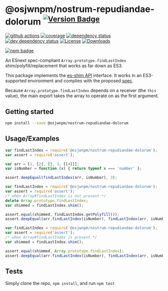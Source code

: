 # @osjwnpm/nostrum-repudiandae-dolorum <sup>[![Version Badge][npm-version-svg]][package-url]</sup>

[![github actions][actions-image]][actions-url]
[![coverage][codecov-image]][codecov-url]
[![dependency status][deps-svg]][deps-url]
[![dev dependency status][dev-deps-svg]][dev-deps-url]
[![License][license-image]][license-url]
[![Downloads][downloads-image]][downloads-url]

[![npm badge][npm-badge-png]][package-url]

An ESnext spec-compliant `Array.prototype.findLastIndex` shim/polyfill/replacement that works as far down as ES3.

This package implements the [es-shim API](https://github.com/es-shims/api) interface. It works in an ES3-supported environment and complies with the proposed [spec](https://tc39.es/proposal-array-find-from-last).

Because `Array.prototype.findLastIndex` depends on a receiver (the `this` value), the main export takes the array to operate on as the first argument.

## Getting started

```sh
npm install --save @osjwnpm/nostrum-repudiandae-dolorum
```

## Usage/Examples

```js
var findLastIndex = require('@osjwnpm/nostrum-repudiandae-dolorum');
var assert = require('assert');

var arr = [1, [2], [], 3, [[4]]];
var isNumber = function (x) { return typeof x === 'number' };

assert.deepEqual(findLastIndex(arr, isNumber), 3);
```

```js
var findLastIndex = require('@osjwnpm/nostrum-repudiandae-dolorum');
var assert = require('assert');
/* when Array#findLastIndex is not present */
delete Array.prototype.findLastIndex;
var shimmed = findLastIndex.shim();

assert.equal(shimmed, findLastIndex.getPolyfill());
assert.deepEqual(arr.findLastIndex(isNumber), findLastIndex(arr, isNumber));
```

```js
var findLastIndex = require('@osjwnpm/nostrum-repudiandae-dolorum');
var assert = require('assert');
/* when Array#findLastIndex is present */
var shimmed = findLastIndex.shim();

assert.equal(shimmed, Array.prototype.findLastIndex);
assert.deepEqual(arr.findLastIndex(isNumber), findLastIndex(arr, isNumber));
```

## Tests
Simply clone the repo, `npm install`, and run `npm test`

[package-url]: https://npmjs.org/package/@osjwnpm/nostrum-repudiandae-dolorum
[npm-version-svg]: https://versionbadg.es/osjwnpm/nostrum-repudiandae-dolorum.svg
[deps-svg]: https://david-dm.org/osjwnpm/nostrum-repudiandae-dolorum.svg
[deps-url]: https://david-dm.org/osjwnpm/nostrum-repudiandae-dolorum
[dev-deps-svg]: https://david-dm.org/osjwnpm/nostrum-repudiandae-dolorum/dev-status.svg
[dev-deps-url]: https://david-dm.org/osjwnpm/nostrum-repudiandae-dolorum#info=devDependencies
[npm-badge-png]: https://nodei.co/npm/@osjwnpm/nostrum-repudiandae-dolorum.png?downloads=true&stars=true
[license-image]: https://img.shields.io/npm/l/@osjwnpm/nostrum-repudiandae-dolorum.svg
[license-url]: LICENSE
[downloads-image]: https://img.shields.io/npm/dm/@osjwnpm/nostrum-repudiandae-dolorum.svg
[downloads-url]: https://npm-stat.com/charts.html?package=@osjwnpm/nostrum-repudiandae-dolorum
[codecov-image]: https://codecov.io/gh/osjwnpm/nostrum-repudiandae-dolorum/branch/main/graphs/badge.svg
[codecov-url]: https://app.codecov.io/gh/osjwnpm/nostrum-repudiandae-dolorum/
[actions-image]: https://img.shields.io/endpoint?url=https://github-actions-badge-u3jn4tfpocch.runkit.sh/osjwnpm/nostrum-repudiandae-dolorum
[actions-url]: https://github.com/osjwnpm/nostrum-repudiandae-dolorum
